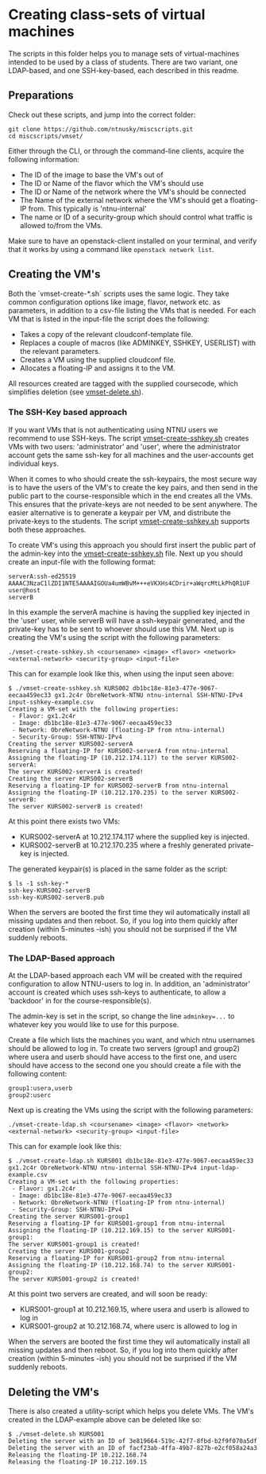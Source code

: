 # Creating class-sets of virtual machines

The scripts in this folder helps you to manage sets of virtual-machines intended
to be used by a class of students. There are two variant, one LDAP-based, and
one SSH-key-based, each described in this readme.

## Preparations

Check out these scripts, and jump into the correct folder:

```
git clone https://github.com/ntnusky/miscscripts.git
cd miscscripts/vmset/
```

Either through the CLI, or through the command-line clients, acquire the
following information:

 - The ID of the image to base the VM's out of
 - The ID or Name of the flavor which the VM's should use
 - The ID or Name of the network where the VM's should be connected
 - The Name of the external network where the VM's should get a floating-IP
   from. This typically is 'ntnu-internal'
 - The name or ID of a security-group which should control what traffic is
   allowed to/from the VMs.

Make sure to have an openstack-client installed on your terminal, and verify
that it works by using a command like `openstack network list`.

## Creating the VM's

Both the ´vmset-create-*.sh´ scripts uses the same logic. They take common
configuration options like image, flavor, network etc. as parameters, in
addition to a csv-file listing the VMs that is needed. For each VM that is
listed in the input-file the script does the following:

 - Takes a copy of the relevant cloudconf-template file.
 - Replaces a couple of macros (like ADMINKEY, SSHKEY, USERLIST) with the
   relevant parameters.
 - Creates a VM using the supplied cloudconf file.
 - Allocates a floating-IP and assigns it to the VM.

All resources created are tagged with the supplied coursecode, which simplifies
deletion (see [vmset-delete.sh](vmset-delete.sh)).

### The SSH-Key based approach

If you want VMs that is not authenticating using NTNU users we recommend to use
SSH-keys. The script [vmset-create-sshkey.sh](vmset-create-sshkey.sh) creates
VMs with two users: 'administrator' and 'user', where the administrator account
gets the same ssh-key for all machines and the user-accounts get individual keys.

When it comes to who should create the ssh-keypairs, the most secure way is to
have the users of the VM's to create the key pairs, and then send in the public
part to the course-responsible which in the end creates all the VMs. This
ensures that the private-keys are not needed to be sent anywhere. The easier
alternative is to generate a keypair per VM, and distribute the private-keys to
the students. The script [vmset-create-sshkey.sh](vmset-create-sshkey.sh)
supports both these approaches.

To create VM's using this approach you should first insert the public part of
the admin-key into the [vmset-create-sshkey.sh](vmset-create-sshkey.sh) file.
Next up you should create an input-file with the following format:

```
serverA:ssh-ed25519 AAAAC3NzaC1lZDI1NTE5AAAAIGOUa4umWBvM+++eVKXHs4CDrir+aWqrcMtLkPhQR1UF user@host
serverB
```

In this example the serverA machine is having the supplied key injected in the
'user' user, while serverB will have a ssh-keypair generated, and the
private-key has to be sent to whoever should use this VM. Next up is creating
the VM's using the script with the following parameters:

```
./vmset-create-sshkey.sh <coursename> <image> <flavor> <network> <external-network> <security-group> <input-file>
```

This can for example look like this, when using the input seen above:

```
$ ./vmset-create-sshkey.sh KURS002 db1bc18e-81e3-477e-9067-eecaa459ec33 gx1.2c4r ObreNetwork-NTNU ntnu-internal SSH-NTNU-IPv4 input-sshkey-example.csv
Creating a VM-set with the following properties:
 - Flavor: gx1.2c4r
 - Image: db1bc18e-81e3-477e-9067-eecaa459ec33
 - Network: ObreNetwork-NTNU (floating-IP from ntnu-internal)
 - Security-Group: SSH-NTNU-IPv4
Creating the server KURS002-serverA
Reserving a floating-IP for KURS002-serverA from ntnu-internal
Assigning the floating-IP (10.212.174.117) to the server KURS002-serverA:
The server KURS002-serverA is created!
Creating the server KURS002-serverB
Reserving a floating-IP for KURS002-serverB from ntnu-internal
Assigning the floating-IP (10.212.170.235) to the server KURS002-serverB:
The server KURS002-serverB is created!
```

At this point there exists two VMs:

 - KURS002-serverA at 10.212.174.117 where the supplied key is injected.
 - KURS002-serverB at 10.212.170.235 where a freshly generated private-key is
   injected.

The generated keypair(s) is placed in the same folder as the script:

```
$ ls -1 ssh-key-*
ssh-key-KURS002-serverB
ssh-key-KURS002-serverB.pub
```

When the servers are booted the first time they wil automatically install all
missing updates and then reboot. So, if you log into them quickly after creation
(within 5-minutes -ish) you should not be surprised if the VM suddenly reboots.

### The LDAP-Based approach 

At the LDAP-based approach each VM will be created with the required
configuration to allow NTNU-users to log in. In addition, an 'administrator'
account is created which uses ssh-keys to authenticate, to allow a 'backdoor' in
for the course-responsible(s).

The admin-key is set in the script, so change the line `adminkey=...` to whatever
key you would like to use for this purpose.

Create a file which lists the machines you want, and which ntnu usernames should
be allowed to log in. To create two servers (group1 and group2) where usera and
userb should have access to the first one, and userc should have access to the
second one you should create a file with the following content:

```
group1:usera,userb
group2:userc
```

Next up is creating the VMs using the script with the following parameters:

```
./vmset-create-ldap.sh <coursename> <image> <flavor> <network> <external-network> <security-group> <input-file>
```

This can for example look like this:

```
$ ./vmset-create-ldap.sh KURS001 db1bc18e-81e3-477e-9067-eecaa459ec33 gx1.2c4r ObreNetwork-NTNU ntnu-internal SSH-NTNU-IPv4 input-ldap-example.csv
Creating a VM-set with the following properties:
 - Flavor: gx1.2c4r
 - Image: db1bc18e-81e3-477e-9067-eecaa459ec33
 - Network: ObreNetwork-NTNU (floating-IP from ntnu-internal)
 - Security-Group: SSH-NTNU-IPv4
Creating the server KURS001-group1
Reserving a floating-IP for KURS001-group1 from ntnu-internal
Assigning the floating-IP (10.212.169.15) to the server KURS001-group1:
The server KURS001-group1 is created!
Creating the server KURS001-group2
Reserving a floating-IP for KURS001-group2 from ntnu-internal
Assigning the floating-IP (10.212.168.74) to the server KURS001-group2:
The server KURS001-group2 is created!
```

At this point two servers are created, and will soon be ready:

 - KURS001-group1 at 10.212.169.15, where usera and userb is allowed to log in
 - KURS001-group2 at 10.212.168.74, where userc is allowed to log in

When the servers are booted the first time they wil automatically install all
missing updates and then reboot. So, if you log into them quickly after creation
(within 5-minutes -ish) you should not be surprised if the VM suddenly reboots.

## Deleting the VM's

There is also created a utility-script which helps you delete VMs. The VM's
created in the LDAP-example above can be deleted like so:

```
$ ./vmset-delete.sh KURS001
Deleting the server with an ID of 3e819664-519c-42f7-8fbd-b2f9f070a5df
Deleting the server with an ID of facf23ab-4ffa-49b7-827b-e2cf058a24a3
Releasing the floating-IP 10.212.168.74
Releasing the floating-IP 10.212.169.15
```
